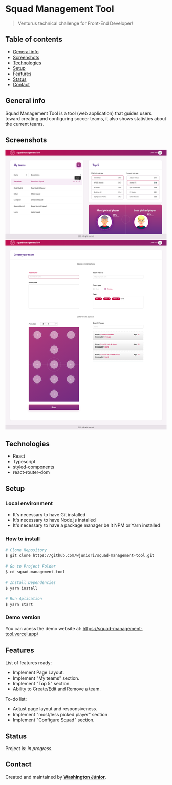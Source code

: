 # Squad Management Tool
> Venturus technical challenge for Front-End Developer!

## Table of contents
* [General info](#general-info)
* [Screenshots](#screenshots)
* [Technologies](#technologies)
* [Setup](#setup)
* [Features](#features)
* [Status](#status)
* [Contact](#contact)

## General info
Squad Management Tool is a tool (web application) that guides users toward creating and configuring soccer teams, it also shows statistics about the current teams.

## Screenshots
![Dashboard screenshot](./.github/dashboard.png)
![Team Configuration screenshot](./.github/teamconfiguration.png)

## Technologies
* React
* Typescript
* styled-components
* react-router-dom

## Setup

### Local environment

* It's necessary to have Git installed
* It's necessary to have Node.js installed
* It's necessary to have a package manager be it NPM or Yarn installed

### How to install

```bash
# Clone Repository
$ git clone https://github.com/wjuniori/squad-management-tool.git

# Go to Project Folder
$ cd squad-management-tool

# Install Dependencies
$ yarn install

# Run Aplication
$ yarn start
```

### Demo version

You can acess the demo website at: https://squad-management-tool.vercel.app/

## Features
List of features ready:
* Implement Page Layout.
* Implement "My teams" section.
* Implement "Top 5" section.
* Ability to Create/Edit and Remove a team.

To-do list:
* Adjust page layout and responsiveness.
* Implement "most/less picked player" section
* Implement "Configure Squad" section.

## Status
Project is: _in progress_.

## Contact
Created and maintained by **[Washington Júnior](https://github.com/wjuniori/)**.
